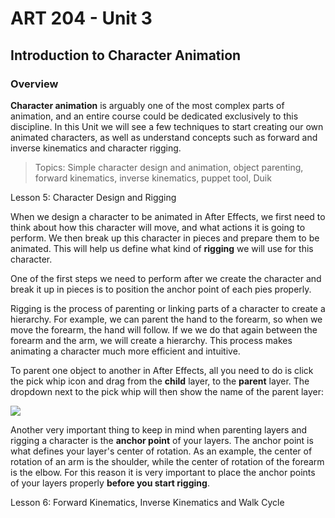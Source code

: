 # **ART 204 - Unit 3**

## Introduction to Character Animation

### **Overview**

**Character animation** is arguably one of the most complex parts of animation, and an entire course could be dedicated exclusively to this discipline. In this Unit we will see a few techniques to start creating our own animated characters, as well as understand concepts such as forward and inverse kinematics and character rigging.

>Topics:
Simple character design and animation, object parenting, forward kinematics, inverse kinematics, puppet tool, Duik


Lesson 5: Character Design and Rigging

When we design a character to be animated in After Effects, we first need to think about how this character will move, and what actions it is going to perform. We then break up this character in pieces and prepare them to be animated. This will help us define what kind of **rigging** we will use for this character.

One of the first steps we need to perform after we create the character and break it up in pieces is to position the anchor point of each pies properly.
			
Rigging is the process of parenting or linking parts of a character to create a hierarchy. For example, we can parent the hand to the forearm, so when we move the forearm, the hand will follow. If we we do that again between the forearm and the arm, we will create a hierarchy. This process makes animating a character much more efficient and intuitive.

To parent one object to another in After Effects, all you need to do is click the pick whip icon and drag from the **child** layer, to the **parent** layer. The dropdown next to the pick whip will then show the name of the parent layer:

![](/assets/unit3/parent_layers.gif)

Another very important thing to keep in mind when parenting layers and rigging a character is the **anchor point** of your layers. The anchor point is what defines your layer's center of rotation. As an example, the center of rotation of an arm is the shoulder, while the center of rotation of the forearm is the elbow. For this reason it is very important to place the anchor points of your layers properly **before you start rigging**.

Lesson 6: Forward Kinematics, Inverse Kinematics and Walk Cycle


